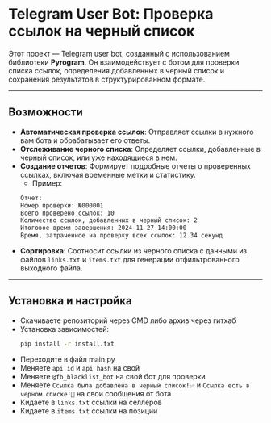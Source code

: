 # Telegram User Bot: Проверка ссылок на черный список

Этот проект — Telegram user bot, созданный с использованием библиотеки **Pyrogram**. Он взаимодействует с ботом для проверки списка ссылок, определения добавленных в черный список и сохранения результатов в структурированном формате.

---

## Возможности

- **Автоматическая проверка ссылок**: Отправляет ссылки в нужного вам бота и обрабатывает его ответы.
- **Отслеживание черного списка**: Определяет ссылки, добавленные в черный список, или уже находящиеся в нем.
- **Создание отчетов**: Формирует подробные отчеты о проверенных ссылках, включая временные метки и статистику.
  - Пример:
  ```bash
  Отчет:
  Номер проверки: №000001
  Всего проверено ссылок: 10
  Количество ссылок, добавленных в черный список: 2
  Итоговое время завершения: 2024-11-27 14:00:00
  Время, затраченное на проверку всех ссылок: 12.34 секунд
  ```
- **Сортировка**: Соотносит ссылки из черного списка с данными из файлов `links.txt` и `items.txt` для генерации отфильтрованного выходного файла.

---

## Установка и настройка

- Скачиваете репозиторий через CMD либо архив через гитхаб
- Установка зависимостей:
    ```bash
    pip install -r install.txt
    ```
- Переходите в файл main.py
- Меняете `api id` и `api hash` на свой
- Меняете `@fb_blacklist_bot` на свой бот для проверки
- Меняете `Ссылка была добавлена в черный список!✅` и `Ссылка есть в черном списке!🚫` на свои сообщения от бота
- Кидаете в `links.txt` ссылки на селлеров
- Кидаете в `items.txt` ссылки на позиции


